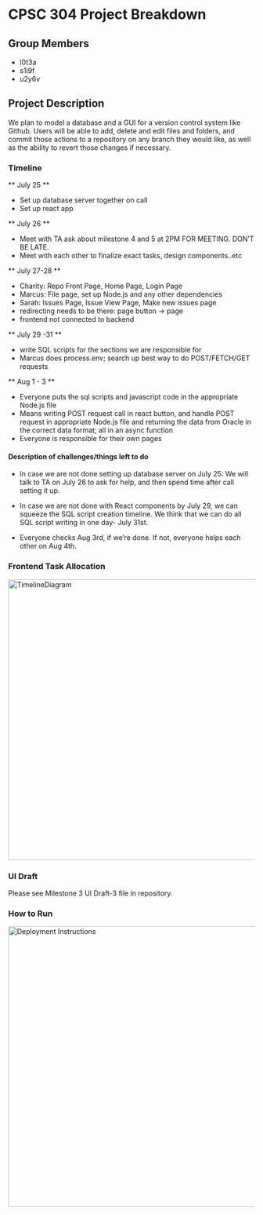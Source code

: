 # CPSC 304 Project Breakdown #

## Group Members ##
* l0t3a
* s1i9f
* u2y6v

## Project Description ##
We plan to model a database and a GUI for a version control system like Github. Users will be able to add, delete and edit files and folders, and commit those actions to a repository on any branch they would like, as well as the ability to revert those changes if necessary.

### Timeline  ###
** July 25 **
* Set up database server together on call
* Set up react app 

** July 26 **
* Meet with TA ask about milestone 4 and 5 at 2PM FOR MEETING. DON’T BE LATE.
* Meet with each other to finalize exact tasks, design components..etc

** July 27-28 **
* Charity: Repo Front Page, Home Page, Login Page
* Marcus: File page, set up Node.js and any other dependencies
* Sarah: Issues Page, Issue View Page, Make new issues page
* redirecting needs to be there: page button -> page
* frontend not connected to backend

** July 29 -31 **
* write SQL scripts for the sections we are responsible for
* Marcus does process.env; search up best way to do POST/FETCH/GET requests

** Aug 1 - 3 **
* Everyone puts the sql scripts and javascript code in the appropriate Node.js file
* Means writing POST request call in react button, and handle POST request in appropriate Node.js file and returning the data from Oracle in the correct data format; all in an async function
* Everyone is responsible for their own pages

#### Description of challenges/things left to do ####
*  In case we are not done setting up database server on July 25: 
We will talk to TA on July 26 to ask for help, and then spend time after call setting it up.

* In case we are not done with React components by July 29, we can squeeze the SQL script creation timeline. We think that we can do all SQL script writing in one day- July 31st. 

* Everyone checks Aug 3rd, if we’re done. If not, everyone helps each other on Aug 4th.

### Frontend Task Allocation ###

<img width="572" alt="TimelineDiagram" src="https://media.github.students.cs.ubc.ca/user/17684/files/29575831-0db6-45ac-9ed7-717b5edb377e">


### UI Draft ###

Please see Milestone 3 UI Draft-3 file in repository. 

### How to Run ###

<img width = "572" alt="Deployment Instructions" src="https://media.github.students.cs.ubc.ca/user/15976/files/bd90499b-9492-4393-8b14-de4003aa87f0">

